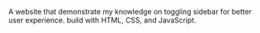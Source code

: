 A website that demonstrate my knowledge on toggling sidebar for better user experience. build with HTML, CSS, and JavaScript.
